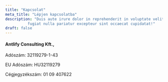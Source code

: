 ```yaml
---
title: "Kapcsolat"
meta_title: "Lépjen kapcsolatba"
description: "Duis aute irure dolor in reprehenderit in voluptate velit esse cillum dolore eu
          fugiat nulla pariatur excepteur sint occaecat cupidatat!"
draft: false
---
```


<h4 class="mb-3">Antlify Consulting Kft.,</h3>

Adószám: 32119279-1-43 

EU Adószám: HU32119279

Cégjegyzékszám: 01 09 407622
